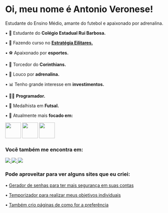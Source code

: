 # Oi, meu nome é Antonio Veronese!
Estudante do Ensino Médio, amante do futebol e apaixonado por adrenalina.

• 🏫 Estudante do **Colégio Estadual Rui Barbosa.**

• 🦉 Fazendo curso no [**Estratégia Eilitares.**](https://militares.estrategia.com/)

• ⚽ Apaixonado por **esportes.**

• 🦅 Torcedor do **Corinthians.**

• 🧬 Louco por **adrenalina.**

• 📊 Tenho grande interesse em **investimentos.**

• 👨‍💻 **Programador.**

• 🥇 Medalhista em **Futsal.**

• 📔 Atualmente mais **focado em:**

<div display="inline">
  <img width="50" height="50" src="https://github.com/antonioo23/antonioo23/assets/107552515/a9effc32-be6e-4a45-9267-4cda36a5b30a"/>
  <img width="50" height="50" src="https://github.com/antonioo23/antonioo23/assets/107552515/01690e23-583c-49cb-88bf-8edf4b160df9"/>
  <img width="50" height="50" src="https://github.com/antonioo23/antonioo23/assets/107552515/93f67505-e47f-494d-8462-1618db7b0a12"/>
</div>

### Você também me encontra em:

<div display="inline">
  <a href="https://www.facebook.com/antonio.veronese.161">
    <img src="https://img.shields.io/badge/Facebook-%231877F2.svg?style=for-the-badge&logo=Facebook&logoColor=white"/>
  </a> 
  <a href="https://www.instagram.com/vrnese/">
    <img src="https://img.shields.io/badge/Instagram-%23E4405F.svg?style=for-the-badge&logo=Instagram&logoColor=white"/>
  </a> 
  <a href="https://www.reddit.com/user/vrnese/">
    <img src="https://img.shields.io/badge/Reddit-FF4500?style=for-the-badge&logo=reddit&logoColor=white"/>
  </a> 

### Pode aproveitar para ver alguns sites que eu criei:

• [Gerador de senhas para ter mais segurança em suas contas](https://antonioo23.github.io/seguranca_digital/)

• [Temporizador para realizar meus objetivos individuais](https://antonioo23.github.io/ANTONIO/)

• [Também crio páginas de como for a preferência](https://antonioo23.github.io/ola_mundo/)
